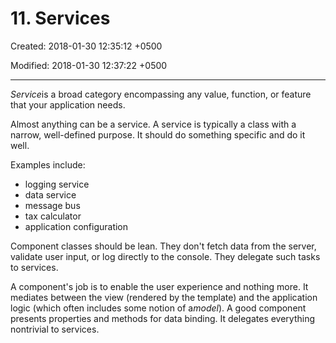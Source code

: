 # 11. Services

Created: 2018-01-30 12:35:12 +0500

Modified: 2018-01-30 12:37:22 +0500

---

*Service*is a broad category encompassing any value, function, or feature that your application needs.

Almost anything can be a service. A service is typically a class with a narrow, well-defined purpose. It should do something specific and do it well.

Examples include:
-   logging service
-   data service
-   message bus
-   tax calculator
-   application configuration

Component classes should be lean. They don't fetch data from the server, validate user input, or log directly to the console. They delegate such tasks to services.

A component's job is to enable the user experience and nothing more. It mediates between the view (rendered by the template) and the application logic (which often includes some notion of a*model*). A good component presents properties and methods for data binding. It delegates everything nontrivial to services.


